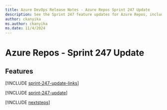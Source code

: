 ```yaml
---
title: Azure DevOps Release Notes - Azure Repos Sprint 247 Update
description: See the Sprint 247 feature updates for Azure Repos, including next steps.
author: ckanyika
ms.author: ckanyika
ms.date: 11/4/2024
---
```


# Azure Repos - Sprint 247 Update

## Features

[!INCLUDE [sprint-247-update-links](../includes/repos/sprint-247-update-links.md)]

[!INCLUDE [sprint-247-update](../includes/repos/sprint-247-update.md)]

[!INCLUDE [nextsteps](../includes/nextsteps.md)]
